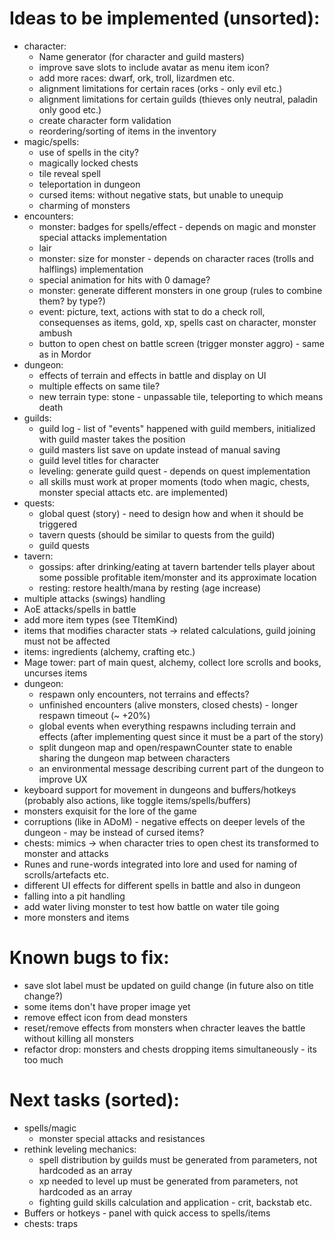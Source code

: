# Ideas to be implemented (unsorted):

- character:
  - Name generator (for character and guild masters)
  - improve save slots to include avatar as menu item icon?
  - add more races: dwarf, ork, troll, lizardmen etc.
  - alignment limitations for certain races (orks - only evil etc.)
  - alignment limitations for certain guilds (thieves only neutral, paladin only good etc.)
  - create character form validation
  - reordering/sorting of items in the inventory
- magic/spells:
  - use of spells in the city?
  - magically locked chests
  - tile reveal spell
  - teleportation in dungeon
  - cursed items: without negative stats, but unable to unequip
  - charming of monsters
- encounters:
  - monster: badges for spells/effect - depends on magic and monster special attacks implementation
  - lair
  - monster: size for monster - depends on character races (trolls and halflings) implementation
  - special animation for hits with 0 damage?
  - monster: generate different monsters in one group (rules to combine them? by type?)
  - event: picture, text, actions with stat to do a check roll, consequenses as items, gold, xp, spells cast on character, monster ambush
  - button to open chest on battle screen (trigger monster aggro) - same as in Mordor
- dungeon:
  - effects of terrain and effects in battle and display on UI
  - multiple effects on same tile?
  - new terrain type: stone - unpassable tile, teleporting to which means death
- guilds:
  - guild log - list of "events" happened with guild members, initialized with guild master takes the position
  - guild masters list save on update instead of manual saving
  - guild level titles for character
  - leveling: generate guild quest - depends on quest implementation
  - all skills must work at proper moments (todo when magic, chests, monster special attacts etc. are implemented)
- quests:
  - global quest (story) - need to design how and when it should be triggered
  - tavern quests (should be similar to quests from the guild)
  - guild quests
- tavern:
  - gossips: after drinking/eating at tavern bartender tells player about some possible profitable item/monster and its approximate location
  - resting: restore health/mana by resting (age increase)
- multiple attacks (swings) handling
- AoE attacks/spells in battle
- add more item types (see TItemKind)
- items that modifies character stats -> related calculations, guild joining must not be affected
- items: ingredients (alchemy, crafting etc.)
- Mage tower: part of main quest, alchemy, collect lore scrolls and books, uncurses items
- dungeon:
  - respawn only encounters, not terrains and effects?
  - unfinished encounters (alive monsters, closed chests) - longer respawn timeout (~ +20%)
  - global events when everything respawns including terrain and effects (after implementing quest since it must be a part of the story)
  - split dungeon map and open/respawnCounter state to enable sharing the dungeon map between characters
  - an environmental message describing current part of the dungeon to improve UX
- keyboard support for movement in dungeons and buffers/hotkeys (probably also actions, like toggle items/spells/buffers)
- monsters exquisit for the lore of the game
- corruptions (like in ADoM) - negative effects on deeper levels of the dungeon - may be instead of cursed items?
- chests: mimics -> when character tries to open chest its transformed to monster and attacks
- Runes and rune-words integrated into lore and used for naming of scrolls/artefacts etc.
- different UI effects for different spells in battle and also in dungeon
- falling into a pit handling
- add water living monster to test how battle on water tile going
- more monsters and items

# Known bugs to fix:

- save slot label must be updated on guild change (in future also on title change?)
- some items don't have proper image yet
- remove effect icon from dead monsters
- reset/remove effects from monsters when chracter leaves the battle without killing all monsters
- refactor drop: monsters and chests dropping items simultaneously - its too much

# Next tasks (sorted):

- spells/magic
  - monster special attacks and resistances
- rethink leveling mechanics:
  - spell distribution by guilds must be generated from parameters, not hardcoded as an array
  - xp needed to level up must be generated from parameters, not hardcoded as an array
  - fighting guild skills calculation and application - crit, backstab etc.
- Buffers or hotkeys - panel with quick access to spells/items
- chests: traps
